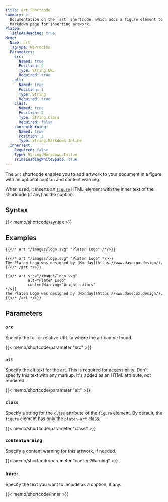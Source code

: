 ```yaml
---
title: art Shortcode
summary: >-
  Documentation on the `art` shortcode, which adds a figure element to a
  Markdown page for inserting artwork.
Platen:
  TitleAsHeading: true
Memo:
  Name: art
  TagType: NoProcess
  Parameters:
    src:
      Named: true
      Position: 0
      Type: String.URL
      Required: true
    alt:
      Named: true
      Position: 1
      Type: String
      Required: true
    class:
      Named: true
      Position: 2
      Type: String.Class
      Required: false
    contentWarning:
      Named: true
      Position: 3
      Type: String.Markdown.Inline
  InnerText:
    Required: false
    Type: String.Markdown.Inline
    TrimsLeadingWhiteSpace: true
---
```


The `art` shortcode enables you to add artwork to your document in a figure with an optional caption
and content warning.

When used, it inserts an [`figure`][01] HTML element with the inner text of the
shortcode (if any) as the caption.

## Syntax

{{< memo/shortcode/syntax >}}

## Examples

```memo-example-shortcode { title="Minimal Example" }
{{</* art "/images/logo.svg" "Platen Logo" /*/>}}
```

```memo-example-shortcode { title="Example with Caption" }
{{</* art "/images/logo.svg" "Platen Logo" */>}}
The Platen Logo was designed by [Monday](https://www.davecox.design/).
{{</* /art */>}}
```

```memo-example-shortcode { title="Example with Content Warning" }
{{</* art src="/images/logo.svg"
          alt="Platen Logo" 
          contentWarning="bright colors"
*/>}}
The Platen Logo was designed by [Monday](https://www.davecox.design/).
{{</* /art */>}}
```

## Parameters

### `src`

Specify the full or relative URL to where the art can be found.

{{< memo/shortcode/parameter "src" >}}

### `alt`

Specify the alt text for the art. This is required for accessibility. Don't specify this text with
any markup. It's added as an HTML attribute, not rendered.

{{< memo/shortcode/parameter "alt" >}}

### `class`

Specify a string for the [`class`][03] attribute of the `figure` element. By default, the `figure`
element has only the `platen-art` class.

{{< memo/shortcode/parameter "class" >}}

### `contentWarning`

Specify a content warning for this artwork, if needed.

{{< memo/shortcode/parameter "contentWarning" >}}

### Inner

Specify the text you want to include as a caption, if any.

{{< memo/shortcode/inner >}}

<!-- Link References -->
[01]: https://developer.mozilla.org/en-US/docs/Web/HTML/Element/a
[03]: https://developer.mozilla.org/en-US/docs/Web/HTML/Global_attributes/class

